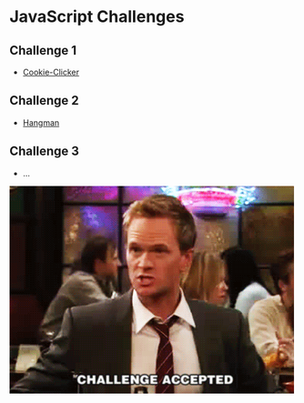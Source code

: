 # JavaScript Challenges

## Challenge 1

- [Cookie-Clicker](./cookie-clicker)

## Challenge 2

- [Hangman](./hangman)

## Challenge 3

- ...

![ChallengeJS](./challengeJS.gif)
